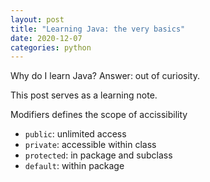 ```yaml
---
layout: post
title: "Learning Java: the very basics"
date: 2020-12-07
categories: python
---
```


Why do I learn Java?
Answer: out of curiosity.

This post serves as a learning note.

Modifiers defines the scope of accissibility
- `public`: unlimited access
- `private`: accessible within class
- `protected`: in package and subclass
- `default`: within package
